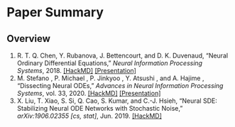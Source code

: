 # Paper Summary
## Overview

1. R. T. Q. Chen, Y. Rubanova, J. Bettencourt, and D. K. Duvenaud, “Neural Ordinary Differential Equations,” *Neural Information Processing Systems*, 2018. 
   [[HackMD]](https://hackmd.io/@Chieh997/BygEi-iaY) [[Presentation]](https://hackmd.io/@Chieh997/2017NODEs)
2. M. Stefano , P. Michael , P. Jinkyoo , Y. Atsushi , and A. Hajime , “Dissecting Neural ODEs,” *Advances in Neural Information Processing Systems*, vol. 33, 2020.‌
   [[HackMD]](https://hackmd.io/@Chieh997/rJqo7jKaK) [[Presentation]](https://hackmd.io/@Chieh997/2020DissNODEs)
3. X. Liu, T. Xiao, S. Si, Q. Cao, S. Kumar, and C.-J. Hsieh, “Neural SDE: Stabilizing Neural ODE Networks with Stochastic Noise,” *arXiv:1906.02355 [cs, stat]*, Jun. 2019.
   [[HackMD]](https://hackmd.io/@Chieh997/SJrX-pcTF)
